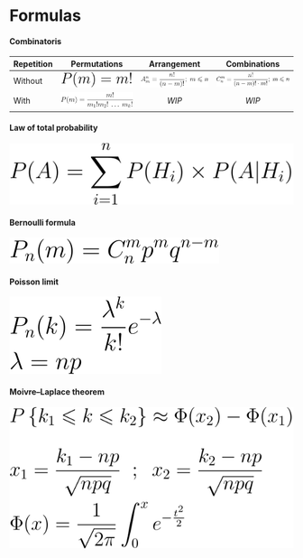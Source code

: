 # Formulas

#### Combinatoris

| Repetition  | Permutations  | Arrangement  | Combinations  |
|-------------|:-------------:|:------------:|:-------------:|
| Without     | ![permutation without repetitions](./permutations_without_repetitions.svg) | ![arrangement without repetitions](./arrangement_without_repetitions.svg)  | ![combinations without repetitions](./combinations_without_repetitions.svg)  |
| With        | ![permutation with repetitions](./permutations_with_repetitions.svg) | _WIP_ | _WIP_ |

#### Law of total probability

![law of total probability](total_probability.svg)

#### Bernoulli formula

![Bernoulli formula](bernoulli.svg)

#### Poisson limit

![Poisson limit](poisson_limit.svg)

#### Moivre–Laplace theorem

![Moivre–Laplace integral theorem](moivre-laplace-integral-theorem.svg)
